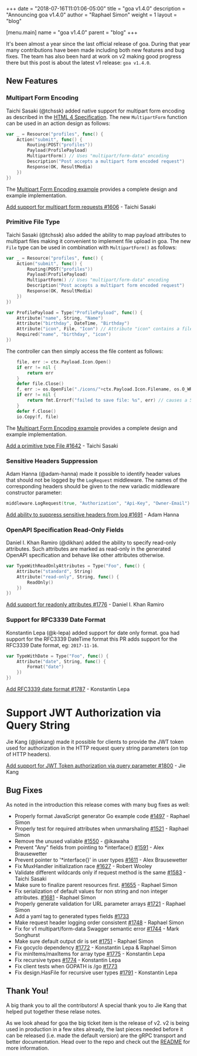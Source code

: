 +++
date = "2018-07-16T11:01:06-05:00"
title = "goa v1.4.0"
description = "Announcing goa v1.4.0"
author = "Raphael Simon"
weight = 1
layout = "blog"

[menu.main]
name = "goa v1.4.0"
parent = "blog"
+++

It's been almost a year since the last official release of goa. During that year
many contributions have been made including both new features and bug fixes. The
team has also been hard at work on v2 making good progress there but this post
is about the latest v1 release: `goa v1.4.0`.

## New Features

### Multipart Form Encoding

Taichi Sasaki (@tchssk) added native support for multipart form encoding as
described in the
[HTML 4 Specification](https://www.w3.org/TR/html401/interact/forms.html#h-17.13.4.2).
The new `MultipartForm` function can be used in an action design as follows:

```go
var _ = Resource("profiles", func() {
	Action("submit", func() {
		Routing(POST("profiles"))
		Payload(ProfilePayload)
		MultipartForm() // Uses "multipart/form-data" encoding
		Description("Post accepts a multipart form encoded request")
		Response(OK, ResultMedia)
	})
})
```

The
[Multipart Form Encoding example](https://github.com/goadesign/examples/tree/master/multipart_form)
provides a complete design and example implementation.

[Add support for multipart form requests #1606](https://github.com/goadesign/goa/pull/1606) - Taichi Sasaki

### Primitive File Type

Taichi Sasaki (@tchssk) also added the ability to map payload attributes to
multipart files making it convenient to implement file upload in goa. The new
`File` type can be used in combination with `MultipartForm()` as follows:

```go
var _ = Resource("profiles", func() {
	Action("submit", func() {
		Routing(POST("profiles"))
		Payload(ProfilePayload)
		MultipartForm() // Uses "multipart/form-data" encoding
		Description("Post accepts a multipart form encoded request")
		Response(OK, ResultMedia)
	})
})

var ProfilePayload = Type("ProfilePayload", func() {
	Attribute("name", String, "Name")
	Attribute("birthday", DateTime, "Birthday")
	Attribute("icon", File, "Icon") // Attribute "icon" contains a file
	Required("name", "birthday", "icon")
})
```

The controller can then simply access the file content as follows:

```go
	file, err := ctx.Payload.Icon.Open()
	if err != nil {
		return err
	}
	defer file.Close()
	f, err := os.OpenFile("./icons/"+ctx.Payload.Icon.Filename, os.O_WRONLY|os.O_CREATE, 0666)
	if err != nil {
		return fmt.Errorf("failed to save file: %s", err) // causes a 500 response
	}
	defer f.Close()
	io.Copy(f, file)
```

The
[Multipart Form Encoding example](https://github.com/goadesign/examples/tree/master/multipart_form)
provides a complete design and example implementation.

[Add a primitive type File #1642](https://github.com/goadesign/goa/pull/1642) - Taichi Sasaki

### Sensitive Headers Suppression

Adam Hanna (@adam-hanna) made it possible to identify header values that should
not be logged by the `LogRequest` middleware. The names of the corresponding
headers should be given to the new variadic middleware constructor parameter:

```go
middleware.LogRequest(true, "Authorization", "Api-Key", "Owner-Email")
```

[Add ability to suppress sensitive headers from log #1691](https://github.com/goadesign/goa/pull/1691) - Adam Hanna

### OpenAPI Specification Read-Only Fields

Daniel I. Khan Ramiro (@dikhan) added the ability to specify read-only
attributes. Such attributes are marked as read-only in the generated OpenAPI
specification and behave like other attributes otherwise.

```go
var TypeWithReadOnlyAttributes = Type("Foo", func() {
	Attribute("standard", String)
	Attribute("read-only", String, func() {
		ReadOnly()
	})
})
```

[Add support for readonly attributes #1776](https://github.com/goadesign/goa/pull/1776) - Daniel I. Khan Ramiro

### Support for RFC3339 Date Format

Konstantin Lepa (@k-lepa) added support for date only format. goa had support
for the RFC3339 DateTime format this PR adds support for the RFC3339 Date
format, eg: `2017-11-16`.

```go
var TypeWithDate = Type("Foo", func() {
	Attribute("date", String, func() {
		Format("date")
	})
})
```

[Add RFC3339 date format #1787](https://github.com/goadesign/goa/pull/1787) - Konstantin Lepa

# Support JWT Authorization via Query String

Jie Kang (@jiekang) made it possible for clients to provide the JWT token used
for authorization in the HTTP request query string parameters (on top of HTTP
headers).

[Add support for JWT Token authorization via query parameter #1800](https://github.com/goadesign/goa/pull/1800) - Jie Kang

## Bug Fixes

As noted in the introduction this release comes with many bug fixes as well:

* Properly format JavaScript generator Go example code [#1497](https://github.com/goadesign/goa/pull/1497) - Raphael Simon
* Properly test for required attributes when unmarshaling [#1521](https://github.com/goadesign/goa/pull/1521) - Raphael Simon
* Remove the unused valiable [#1550](https://github.com/goadesign/goa/pull/1550) - @ikawaha
* Prevent "Any" fields from pointing to *interface{} [#1591](https://github.com/goadesign/goa/pull/1591) - Alex Brausewetter
* Prevent pointer to '*interface{}' in user types [#1611](https://github.com/goadesign/goa/pull/1611) - Alex Brausewetter
* Fix MuxHandler initialization race [#1627](https://github.com/goadesign/goa/pull/1627) - Robert Wooley
* Validate different wildcards only if request method is the same [#1583](https://github.com/goadesign/goa/pull/1583) - Taichi Sasaki
* Make sure to finalize parent resources first. [#1655](https://github.com/goadesign/goa/pull/1655) - Raphael Simon
* Fix serialization of default values for non string and non integer attributes. [#1681](https://github.com/goadesign/goa/pull/1681) - Raphael Simon
* Properly generate validation for URL parameter arrays [#1721](https://github.com/goadesign/goa/pull/1721) - Raphael Simon
* Add a yaml tag to generated types fields [#1733](https://github.com/goadesign/goa/pull/1733)
* Make request header logging order consistent [#1748](https://github.com/goadesign/goa/pull/1748) - Raphael Simon
* Fix for v1 multipart/form-data Swagger semantic error [#1744](https://github.com/goadesign/goa/pull/1744) - Mark Songhurst
* Make sure default output dir is set [#1751](https://github.com/goadesign/goa/pull/1751) - Raphael Simon
* Fix gocyclo dependency [#1772](https://github.com/goadesign/goa/pull/1772) - Konstantin Lepa & Raphael Simon
* Fix minItems/maxItems for array type [#1775](https://github.com/goadesign/goa/pull/1775) - Konstantin Lepa
* Fix recursive types [#1774](https://github.com/goadesign/goa/pull/1774) - Konstantin Lepa
* Fix client tests when GOPATH is /go [#1773](https://github.com/goadesign/goa/pull/1773)
* Fix design.HasFile for recursive user types [#1791](https://github.com/goadesign/goa/pull/1791) - Konstantin Lepa

## Thank You!

A big thank you to all the contributors! A special thank you to Jie Kang that
helped put together these relase notes.

As we look ahead for goa the big ticket item is the release of v2. v2 is being
used in production in a few sites already, the last pieces needed before it can
be released (i.e. made the default version) are the gRPC transport and better
documentation. Head over to the repo and check out the
[README](https://github.com/goadesign/goa/blob/v2/README.md) for more
information.